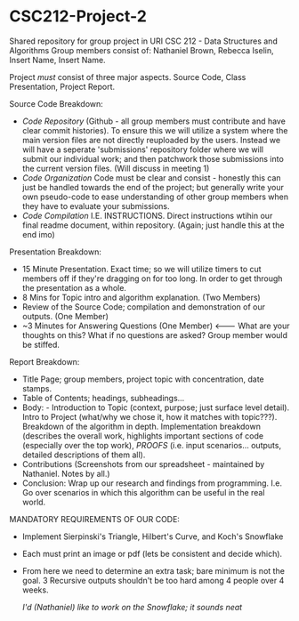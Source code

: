 # CSC212-Project-2
Shared repository for group project in URI CSC 212 - Data Structures and Algorithms
Group members consist of: Nathaniel Brown, Rebecca Iselin, Insert Name, Insert Name. 

Project *must* consist of three major aspects. Source Code, Class Presentation, Project Report.

Source Code Breakdown:
- *Code Repository* (Github - all group members must contribute and have clear commit histories). To ensure this we will utilize a system where the main version files are not directly reuploaded by the users. Instead we will have a seperate 'submissions' repository folder where we will submit our individual work; and then patchwork those submissions into the current version files. (Will discuss in meeting 1)
- *Code Organization* Code must be clear and consist - honestly this can just be handled towards the end of the project; but generally write your own pseudo-code to ease understanding of other group members when they have to evaluate your submissions.
- *Code Compilation* I.E. INSTRUCTIONS. Direct instructions wtihin our final readme document, within repository. (Again; just handle this at the end imo)

Presentation Breakdown:
- 15 Minute Presentation. Exact time; so we will utilize timers to cut members off if they're dragging on for too long. In order to get through the presentation as a whole.
- 8 Mins for Topic intro and algorithm explanation. (Two Members)
- Review of the Source Code; compilation and demonstration of our outputs. (One Member)
- ~3 Minutes for Answering Questions (One Member) <--- What are your thoughts on this? What if no questions are asked? Group member would be stiffed.

Report Breakdown:
- Title Page; group members, project topic with concentration, date stamps.
- Table of Contents; headings, subheadings...
- Body: - Introduction to Topic (context, purpose; just surface level detail). Intro to Project (what/why we chose it, how it matches with topic???). Breakdown of the algorithm in depth. Implementation breakdown (describes the overall work, highlights important sections of code (especially over the top work), *PROOFS* (i.e. input scenarios... outputs, detailed descriptions of them all).
- Contributions (Screenshots from our spreadsheet - maintained by Nathaniel. Notes by all.)
- Conclusion: Wrap up our research and findings from programming. I.e. Go over scenarios in which this algorithm can be useful in the real world.


MANDATORY REQUIREMENTS OF OUR CODE:
- Implement Sierpinski's Triangle, Hilbert's Curve, and Koch's Snowflake
- Each must print an image or pdf (lets be consistent and decide which).
- From here we need to determine an extra task; bare minimum is not the goal. 3 Recursive outputs shouldn't be too hard among 4 people over 4 weeks.

  *I'd (Nathaniel) like to work on the Snowflake; it sounds neat*

